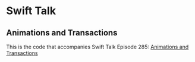 # Swift Talk
## Animations and Transactions

This is the code that accompanies Swift Talk Episode 285: [Animations and Transactions](https://talk.objc.io/episodes/S01E285-animations-and-transactions)
